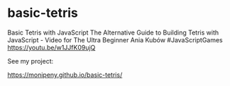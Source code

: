 # basic-tetris

Basic Tetris with JavaScript 
The Alternative Guide to Building Tetris with JavaScript - Video for The Ultra Beginner
Ania Kubów #JavaScriptGames
https://youtu.be/w1JJfK09ujQ

See my project:

https://monipeny.github.io/basic-tetris/

